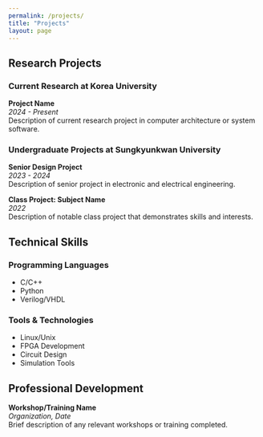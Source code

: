 ```yaml
---
permalink: /projects/
title: "Projects"
layout: page
---
```


## Research Projects

### Current Research at Korea University

**Project Name** <br>
*2024 - Present* <br>
Description of current research project in computer architecture or system software.

### Undergraduate Projects at Sungkyunkwan University

**Senior Design Project** <br>
*2023 - 2024* <br>
Description of senior project in electronic and electrical engineering.

**Class Project: Subject Name** <br>
*2022* <br>
Description of notable class project that demonstrates skills and interests.

## Technical Skills

### Programming Languages
- C/C++
- Python
- Verilog/VHDL

### Tools & Technologies
- Linux/Unix
- FPGA Development
- Circuit Design
- Simulation Tools

## Professional Development

**Workshop/Training Name** <br>
*Organization, Date* <br>
Brief description of any relevant workshops or training completed.
